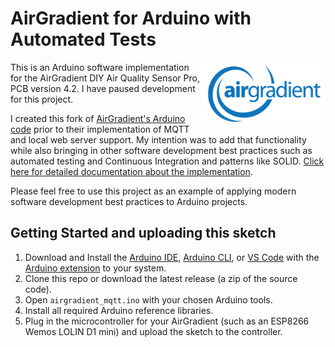 # AirGradient for Arduino with Automated Tests

<img src="./docs/assets/images/airgradient.png" align="right" width="200">

This is an Arduino software implementation for the AirGradient DIY Air Quality Sensor Pro, PCB version 4.2. I have paused development for this project.

I created this fork of [AirGradient's Arduino code](https://github.com/airgradienthq/arduino) prior to their implementation of MQTT and local web server support. My intention was to add that functionality while also bringing in other software development best practices such as automated testing and Continuous Integration and patterns like SOLID. [Click here for detailed documentation about the implementation](https://ericlauber.github.io/airgradient_mqtt/).

Please feel free to use this project as an example of applying modern software development best practices to Arduino projects.

## Getting Started and uploading this sketch

1. Download and Install the [Arduino IDE](https://www.arduino.cc/en/software), [Arduino CLI](https://arduino.github.io/arduino-cli/0.19/installation/), or [VS Code](https://code.visualstudio.com/) with the [Arduino extension](https://marketplace.visualstudio.com/items?itemName=vsciot-vscode.vscode-arduino) to your system.
1. Clone this repo or download the latest release (a zip of the source code).
1. Open `airgradient_mqtt.ino` with your chosen Arduino tools.
1. Install all required Arduino reference libraries.
1. Plug in the microcontroller for your AirGradient (such as an ESP8266 Wemos LOLIN D1 mini) and upload the sketch to the controller.
